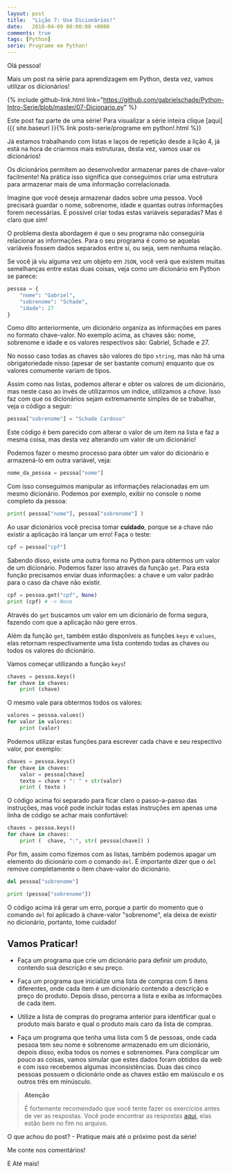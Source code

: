 ```yaml
---
layout: post
title:  "Lição 7: Use Dicionários!"
date:   2018-04-09 00:00:00 +0000
comments: true
tags: [Python]
serie: Programe em Python!
---
```


Olá pessoa!

Mais um post na série para aprendizagem em Python, desta vez, vamos utilizar os dicionários!

<!--more-->

{% include github-link.html link="https://github.com/gabrielschade/Python-Intro-Serie/blob/master/07-Dicionario.py" %} 

Este post faz parte de uma série! Para visualizar a série inteira clique [aqui]({{ site.baseurl }}{% link posts-serie/programe em python!.html %})

Já estamos trabalhando com listas e laços de repetição desde a lição 4, já está na hora de criarmos mais estruturas, desta vez, vamos usar os dicionários!

Os dicionários permitem ao desenvolvedor armazenar pares de chave-valor facilmente! Na prática isso significa que conseguimos criar uma estrutura para armazenar mais de uma informação correlacionada.

Imagine que você deseja armazenar dados sobre uma pessoa. Você precisará guardar o nome, sobrenome, idade e quantas outras informações forem necessárias. É possível criar todas estas variáveis separadas? Mas é claro que sim!

O problema desta abordagem é que o seu programa não conseguiria relacionar as informações. Para o seu programa é como se aquelas variáveis fossem dados separados entre si, ou seja, sem nenhuma relação.

Se você já viu alguma vez um objeto em `JSON`, você verá que existem muitas semelhanças entre estas duas coisas, veja como um dicionário em Python se parece:

```python
pessoa = {
    "nome": "Gabriel",
    "sobrenome": "Schade",
    "idade": 27
}
```

Como dito anteriormente, um dicionário organiza as informações em pares no formato chave-valor. No exemplo acima, as chaves são: nome, sobrenome e idade e os valores respectivos são: Gabriel, Schade e 27.

No nosso caso todas as chaves são valores do tipo `string`, mas não há uma obrigatoriedade nisso (apesar de ser bastante comum) enquanto que os valores comumente variam de tipos.

Assim como nas listas, podemos alterar e obter os valores de um dicionário, mas neste caso ao invés de utilizarmos um índice, utilizamos a *chave*. Isso faz com que os dicionários sejam extremamente simples de se trabalhar, veja o código a seguir:

```python
pessoa["sobrenome"] = "Schade Cardoso"
```

Este código é bem parecido com alterar o valor de um item na lista e faz a mesma coisa, mas desta vez alterando um valor de um dicionário!

Podemos fazer o mesmo processo para obter um valor do dicionário e armazená-lo em outra variável, veja:

```python
nome_da_pessoa = pessoa["nome"]
```

Com isso conseguimos manipular as informações relacionadas em um mesmo dicionário. Podemos por exemplo, exibir no console o nome completo da pessoa:

```python
print( pessoa["nome"], pessoa["sobrenome"] )
``` 

Ao usar dicionários você precisa tomar **cuidado**, porque se a chave não existir a aplicação irá lançar um erro! Faça o teste:

```python
cpf = pessoa["cpf"]
```

Sabendo disso, existe uma outra forma no Python para obtermos um valor de um dicionário. Podemos fazer isso através da função `get`. Para esta função precisamos enviar duas informações: a chave e um valor padrão para o caso da chave não existir.

```python
cpf = pessoa.get("cpf", None)
print (cpf) # -> None
``` 

Através do `get` buscamos um valor em um dicionário de forma segura, fazendo com que a aplicação não gere erros.

Além da função `get`, também estão disponíveis as funções `keys` e `values`, elas retornam respectivamente uma lista contendo todas as chaves ou todos os valores do dicionário.

Vamos começar utilizando a função `keys`!

```python
chaves = pessoa.keys()
for chave in chaves:
    print (chave)
```
O mesmo vale para obtermos todos os valores:

```python
valores = pessoa.values()
for valor in valores:
    print (valor)
```

Podemos utilizar estas funções para escrever cada chave e seu respectivo valor, por exemplo:

```python
chaves = pessoa.keys()
for chave in chaves:
    valor = pessoa[chave]
    texto = chave + ": " + str(valor)
    print ( texto )
```
O código acima foi separado para ficar claro o passo-a-passo das instruções, mas você pode incluir todas estas instruções em apenas uma linha de código se achar mais confortável:

```python
chaves = pessoa.keys()
for chave in chaves:
    print (  chave, ":", str( pessoa[chave]) )
```

Por fim, assim como fizemos com as listas, também podemos apagar um elemento do dicionário com o comando `del`. É importante dizer que o `del` remove completamente o item chave-valor do dicionário.

```python
del pessoa["sobrenome"]

print (pessoa["sobrenome"])
```
O código acima irá gerar um erro, porque a partir do momento que o comando `del` foi aplicado à chave-valor "sobrenome", ela deixa de existir no dicionário, portanto, tome cuidado!

## Vamos Praticar!

* Faça um programa que crie um dicionário para definir um produto, contendo sua descrição e seu preço.

* Faça um programa que inicialize uma lista de compras com 5 itens diferentes, onde cada item é um dicionário contendo a descrição e preço do produto. Depois disso, percorra a lista e exiba as informações de cada item.

* Utilize a lista de compras do programa anterior para identificar qual o produto mais barato e qual o produto mais caro da lista de compras.

* Faça um programa que tenha uma lista com 5 de pessoas, onde cada pessoa tem seu nome e sobrenome armazenado em um dicionário, depois disso, exiba todos os nomes e sobrenomes. Para complicar um pouco as coisas, vamos simular que estes dados foram obtidos da web e com isso recebemos algumas inconsistências. Duas das cinco pessoas possuem o dicionário onde as chaves estão em maiúsculo e os outros três em minúsculo.

> **Atenção**
> 
> É fortemente recomendado que você tente fazer os exercícios antes de ver as respostas.
> Você pode encontrar as respostas [aqui](https://github.com/gabrielschade/Python-Intro-Serie/blob/master/07-Dicionario.py), elas estão bem no fim no arquivo.

O que achou do post? - Pratique mais até o próximo post da série!

Me conte nos comentários!

E Até mais!